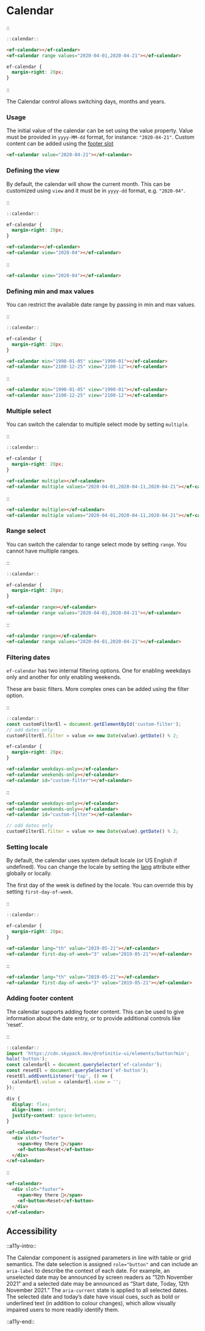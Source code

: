 <!--
type: page
title: Calendar
location: ./elements/calendar
layout: default
-->

# Calendar

::
```javascript
::calendar::
```
```html
<ef-calendar></ef-calendar>
<ef-calendar range values="2020-04-01,2020-04-21"></ef-calendar>
```
```css
ef-calendar {
  margin-right: 20px;
}
```
::

The Calendar control allows switching days, months and years.

### Usage

The initial value of the calendar can be set using the value property. Value must be provided in `yyyy-MM-dd` format, for instance: `"2020-04-21"`.
Custom content can be added using the [footer slot](./elements/calendar#adding-footer-content)

```html
<ef-calendar value="2020-04-21"></ef-calendar>
```

### Defining the view

By default, the calendar will show the current month.
This can be customized using `view` and it must be in `yyyy-dd` format, e.g. `"2020-04"`.

::
```javascript
::calendar::
```
```css
ef-calendar {
  margin-right: 20px;
}
```
```html
<ef-calendar></ef-calendar>
<ef-calendar view="2020-04"></ef-calendar>
```
::

```html
<ef-calendar view="2020-04"></ef-calendar>
```

### Defining min and max values

You can restrict the available date range by passing in min and max values.

::
```javascript
::calendar::
```
```css
ef-calendar {
  margin-right: 20px;
}
```
```html
<ef-calendar min="1990-01-05" view="1990-01"></ef-calendar>
<ef-calendar max="2100-12-25" view="2100-12"></ef-calendar>
```
::

```html
<ef-calendar min="1990-01-05" view="1990-01"></ef-calendar>
<ef-calendar max="2100-12-25" view="2100-12"></ef-calendar>
```

### Multiple select

You can switch the calendar to multiple select mode by setting `multiple`.

::
```javascript
::calendar::
```
```css
ef-calendar {
  margin-right: 20px;
}
```
```html
<ef-calendar multiple></ef-calendar>
<ef-calendar multiple values="2020-04-01,2020-04-11,2020-04-21"></ef-calendar>
```
::

```html
<ef-calendar multiple></ef-calendar>
<ef-calendar multiple values="2020-04-01,2020-04-11,2020-04-21"></ef-calendar>
```

### Range select

You can switch the calendar to range select mode by setting `range`. You cannot have multiple ranges.

::
```javascript
::calendar::
```
```css
ef-calendar {
  margin-right: 20px;
}
```
```html
<ef-calendar range></ef-calendar>
<ef-calendar range values="2020-04-01,2020-04-21"></ef-calendar>
```
::

```html
<ef-calendar range></ef-calendar>
<ef-calendar range values="2020-04-01,2020-04-21"></ef-calendar>
```

### Filtering dates

`ef-calendar` has two internal filtering options. One for enabling weekdays only and another for only enabling weekends.

These are basic filters. More complex ones can be added using the filter option.

::
```javascript
::calendar::
const customFilterEl = document.getElementById('custom-filter');
// odd dates only
customFilterEl.filter = value => new Date(value).getDate() % 2;
```
```css
ef-calendar {
  margin-right: 20px;
}
```
```html
<ef-calendar weekdays-only></ef-calendar>
<ef-calendar weekends-only></ef-calendar>
<ef-calendar id="custom-filter"></ef-calendar>
```
::

```html
<ef-calendar weekdays-only></ef-calendar>
<ef-calendar weekends-only></ef-calendar>
<ef-calendar id="custom-filter"></ef-calendar>
```

```javascript
// odd dates only
customFilterEl.filter = value => new Date(value).getDate() % 2;
```

### Setting locale
By default, the calendar uses system default locale (or US English if undefined). You can change the locale by setting the [lang](https://www.w3.org/International/questions/qa-html-language-declarations) attribute either globally or locally.

The first day of the week is defined by the locale. You can override this by setting `first-day-of-week`.

::
```javascript
::calendar::
```
```css
ef-calendar {
  margin-right: 20px;
}
```
```html
<ef-calendar lang="th" value="2019-05-21"></ef-calendar>
<ef-calendar first-day-of-week="3" value="2019-05-21"></ef-calendar>
```
::

```html
<ef-calendar lang="th" value="2019-05-21"></ef-calendar>
<ef-calendar first-day-of-week="3" value="2019-05-21"></ef-calendar>
```

### Adding footer content

The calendar supports adding footer content. This can be used to give information about the date entry, or to provide additional controls like 'reset'.

::
```javascript
::calendar::
import 'https://cdn.skypack.dev/@refinitiv-ui/elements/button?min';
halo('button');
const calendarEl = document.querySelector('ef-calendar');
const resetEl = document.querySelector('ef-button');
resetEl.addEventListener('tap', () => {
  calendarEl.value = calendarEl.view = '';
});
```
```css
div {
  display: flex;
  align-items: center;
  justify-content: space-between;
}
```
```html
<ef-calendar>
  <div slot="footer">
    <span>Hey there 👋</span>
    <ef-button>Reset</ef-button>
  </div>
</ef-calendar>
```
::

```html
<ef-calendar>
  <div slot="footer">
    <span>Hey there 👋</span>
    <ef-button>Reset</ef-button>
  </div>
</ef-calendar>
```

## Accessibility
::a11y-intro::

The Calendar component is assigned parameters in line with table or grid semantics. The date selection is assigned `role="button"` and can include an `aria-label` to describe the context of each date. For example, an unselected date may be announced by screen readers as “12th November 2021” and a selected date may be announced as “Start date, Today, 12th November 2021.” The `aria-current` state is applied to all selected dates. The selected date and today’s date have visual cues, such as bold or underlined text (in addition to colour changes), which allow visually impaired users to more readily identify them. 

::a11y-end::
